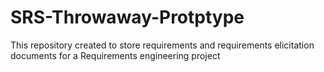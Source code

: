 # SRS-Throwaway-Protptype
This repository created to store requirements and requirements elicitation documents for a Requirements engineering project
